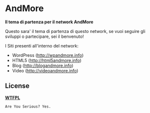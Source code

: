 # AndMore
__Il tema di partenza per il network AndMore__

Questo sara' il tema di partenza di questo network, se vuoi seguire gli sviluppi o 
partecipare, sei il benvenuto!

I Siti presenti all'interno del network:
* WordPress (http://wpandmore.info)
* HTML5 (http://html5andmore.info)
* Blog (http://blogandmore.info)
* Video (http://videoandmore.info)

## License
__[WTFPL](http://sam.zoy.org/wtfpl/)__

	Are You Serious? Yes.